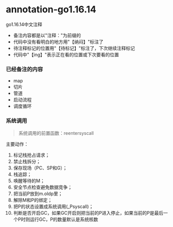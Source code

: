 # annotation-go1.16.14 
go1.16.14中文注释

- 备注内容都是以"注释："为前缀的
- 代码中没有看明白的地方用"【纳闷】"标注了
- 待注释标记的位置用"【待标记】"标注了，下次继续注释标记
- 代码中"【ing】"表示正在看的位置或下次要看的位置

### 已经备注的内容
- map
- 切片
- 管道
- 启动流程
- 调度循环

### 系统调用

> 系统调用的前置函数：reentersyscall 
 
主要动作：
1. 标记栈抢占请求； 
2. 禁止栈拆分； 
3. 保存现场（PC、SP和G）；
4. 栈追踪；
5. 唤醒等待的M；
6. 安全节点检查避免数据竞争；
7. 把当前P放到m.oldp里；
8. 解除M和P的绑定；
9. 把P的状态设置成系统调用(_Psyscall)；
10. 判断是否开启GC，如果GC开启则把当前的P进入停止，如果当前的P是最后一个P时则运行GC，P的数量默认是系统核数
